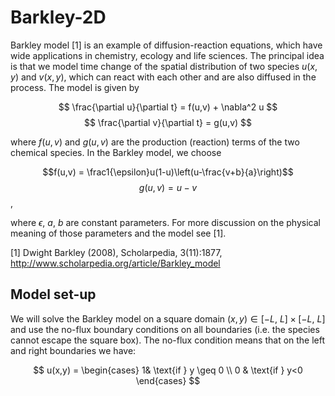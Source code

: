 # Barkley-2D
Barkley model [1] is an example of diffusion-reaction equations, which have wide applications in chemistry, ecology and life sciences. The principal idea is that we model time change of the spatial distribution of two species $u(x,y)$ and $v(x,y)$, which can react with each other and are also diffused in the process. The model is given by

 $$ \frac{\partial u}{\partial t} = f(u,v) + \nabla^2 u   $$
 $$ \frac{\partial v}{\partial t} = g(u,v) $$

where $f(u,v)$ and $g(u,v)$ are the production (reaction) terms of the two chemical species. In the Barkley model, we choose

$$f(u,v) = \frac1{\epsilon}u(1-u)\left(u-\frac{v+b}{a}\right)$$
$$g(u,v) = u - v$$,

where $\epsilon$, $a$, $b$ are constant parameters. For more discussion on the physical meaning of those parameters and the model see [1]. 

[1]  Dwight Barkley (2008), Scholarpedia, 3(11):1877, http://www.scholarpedia.org/article/Barkley_model

## Model set-up
We will solve the Barkley model on a square domain $(x,y) \in [-L,\ L] \times [-L,\ L]$ and use  the no-flux boundary conditions on all boundaries (i.e. the species cannot escape the square box). The no-flux condition means that on the left and right boundaries we have:

$$ u(x,y) = \begin{cases}  1& \text{if } y 
\geq 0 \\ 0 & \text{if } y<0 \end{cases} $$

